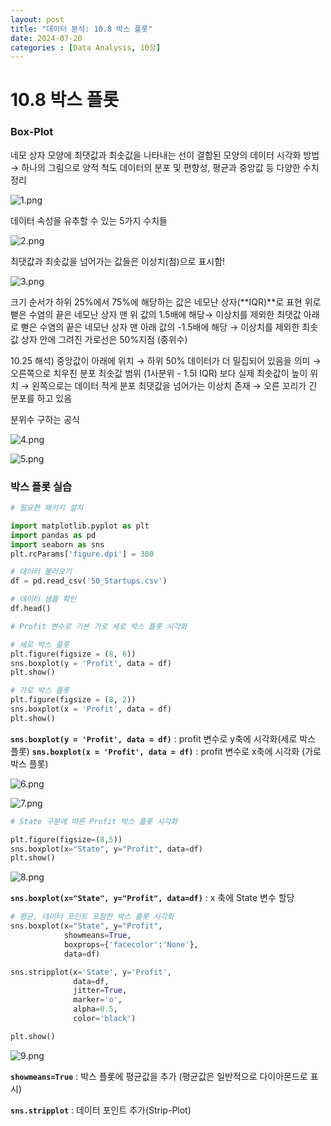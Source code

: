 ```yaml
---
layout: post
title: "데이터 분석: 10.8 박스 플롯"
date: 2024-07-20
categories : [Data Analysis, 10장]
---
```

# 10.8 박스 플롯

### Box-Plot

네모 상자 모양에 최댓값과 최솟값을 나타내는 선이 결합된 모양의 데이터 시각화 방법 
→ 하나의 그림으로 양적 척도 데이터의 분포 및 편향성, 평균과 중앙값 등 다양한 수치 정리

![1.png](/assets/img/posts/10.8/1.png)

데이터 속성을 유추할 수 있는 5가지 수치들 

![2.png](/assets/img/posts/10.8/2.png)

최댓값과 최솟값을 넘어가는 값들은 이상치(점)으로 표시함!

![3.png](/assets/img/posts/10.8/3.png)

크기 순서가 하위 25%에서 75%에 해당하는 값은 네모난 상자(**IQR)**로 표현
위로 뻗은 수염의 끝은 네모난 상자 맨 위 값의 1.5배에 해당→ 이상치를 제외한 최댓값
아래로 뻗은 수염의 끝은 네모난 상자 맨 아래 값의 -1.5배에 해당 → 이상치를 제외한 최솟값
상자 안에 그려진 가로선은 50%지점 (중위수)

10.25 해석) 
중앙값이 아래에 위치 → 하위 50% 데이터가 더 밀집되어 있음을 의미 → 오른쪽으로 치우친 분포
최솟값 범위 (1사분위 - 1.5I IQR) 보다 실제 최솟값이 높이 위치 → 왼쪽으로는 데이터 적게 분포
최댓값을 넘어가는 이상치 존재 → 오른 꼬리가 긴 분포를 하고 있음 

분위수 구하는 공식

![4.png](/assets/img/posts/10.8/4.png)

![5.png](/assets/img/posts/10.8/5.png)

### 박스 플롯 실습

```python
# 필요한 패키지 설치

import matplotlib.pyplot as plt
import pandas as pd
import seaborn as sns
plt.rcParams['figure.dpi'] = 300
```

```python
# 데이터 불러오기
df = pd.read_csv('50_Startups.csv')

# 데이터 샘플 확인
df.head()
```

```python
# Profit 변수로 기본 가로 세로 박스 플롯 시각화

# 세로 박스 플롯
plt.figure(figsize = (8, 6))
sns.boxplot(y = 'Profit', data = df)
plt.show()

# 가로 박스 플롯
plt.figure(figsize = (8, 2))
sns.boxplot(x = 'Profit', data = df)
plt.show()
```

**`sns.boxplot(y = 'Profit', data = df)`** :  profit 변수로 y축에 시각화(세로 박스 플롯)
**`sns.boxplot(x = 'Profit', data = df)`** : profit 변수로 x축에 시각화 (가로 박스 플롯)

![6.png](/assets/img/posts/10.8/6.png)

![7.png](/assets/img/posts/10.8/7.png)

```python
# State 구분에 따른 Profit 박스 플롯 시각화

plt.figure(figsize=(8,5))
sns.boxplot(x="State", y="Profit", data=df)
plt.show()
```

![8.png](/assets/img/posts/10.8/8.png)

**`sns.boxplot(x="State", y="Profit", data=df)`** : x 축에 State 변수 할당

```python
# 평균, 데이터 포인트 포함한 박스 플롯 시각화
sns.boxplot(x="State", y="Profit", 
            showmeans=True, 
            boxprops={'facecolor':'None'}, 
            data=df)

sns.stripplot(x='State', y='Profit', 
              data=df, 
              jitter=True, 
              marker='o', 
              alpha=0.5,
              color='black')

plt.show()
```

![9.png](/assets/img/posts/10.8/9.png)

**`showmeans=True`** : 박스 플롯에 평균값을 추가 (평균값은 일반적으로 다이아몬드로 표시)

**`sns.stripplot`** : 데이터 포인트 추가(Strip-Plot)